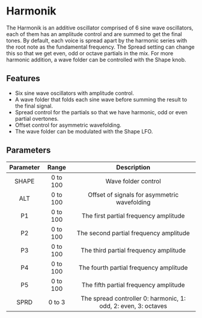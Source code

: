 # Harmonik

The Harmonik is an additive oscillator comprised of 6 sine wave oscillators, each of them has an amplitude control and are summed to get the final tones.
By default, each voice is spread apart by the harmonic series with the root note as the fundamental frequency. The Spread setting can change this so that we get even, odd or octave partials in the mix. 
For more harmonic addition, a wave folder can be controlled with the Shape knob.   

## Features

- Six sine wave oscillators with amplitude control.
- A wave folder that folds each sine wave before summing the result to the final signal.
- Spread control for the partials so that we have harmonic, odd or even partial overtones.
- Offset control for asymmetric wavefolding.
- The wave folder can be modulated with the Shape LFO.

 ## Parameters
 
| Parameter      | Range        | Description                                      |
| :------------: | :----------: | :-----------------------------------------------: |
| SHAPE          | 0 to 100     |Wave folder control                               |
| ALT            | 0 to 100     |Offset of signals for asymmetric wavefolding           |
| P1             | 0 to 100     |The first partial frequency amplitude  |
| P2             | 0 to 100     |The second partial frequency amplitude |
| P3             | 0 to 100     |The third partial frequency amplitude             |
| P4             | 0 to 100     |The fourth partial frequency amplitude |
| P5             | 0 to 100     |The fifth partial frequency amplitude  |
| SPRD           | 0 to 3       |The spread controller 0: harmonic, 1: odd, 2: even, 3: octaves|
